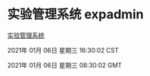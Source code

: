 # 实验管理系统 expadmin
[实验管理系统](http://:56808/expadmin-782313d2-e1b1-4ea7-932e-3a55e6a1a4d0/)

2021年 01月 06日 星期三 16:30:02 CST

2021年 01月 06日 星期三 08:30:02 GMT
